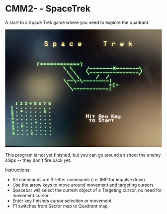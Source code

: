# CMM2- - SpaceTrek

A start to a Space Trek game where you need to explore the quadrant.

![alt text](graphics/spacetrek-splash.jpeg)

This program is not yet finished, but you can go around an shoot the enemy ships -- they don't fire back yet.

Instructions:
 * All commands are 3-letter commands (i.e. IMP for impulse drive)
 * Use the arrow keys to move around movement and targeting cursors
 * Spacebar will select the current object of a Targeting cursor, no need for movement cursor.
 * Enter key finishes cursor selection or movement.
 * F1 switches from Sector map to Quadrant map.

